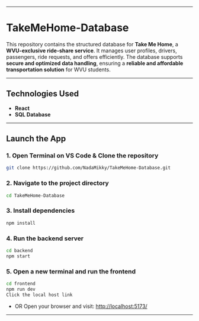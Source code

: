 
---

# **TakeMeHome-Database**

This repository contains the structured database for **Take Me Home**, a **WVU-exclusive ride-share service**. It manages user profiles, drivers, passengers, ride requests, and offers efficiently. The database supports **secure and optimized data handling**, ensuring a **reliable and affordable transportation solution** for WVU students.

---

## **Technologies Used**

* **React**
* **SQL Database**

---

## **Launch the App**

### 1. **Open Terminal on VS Code & Clone the repository**

```bash
git clone https://github.com/NadaMikky/TakeMeHome-Database.git
```

### 2. **Navigate to the project directory**

```bash
cd TakeMeHome-Database
```

### 3. **Install dependencies**

```bash
npm install
```

### 4. **Run the backend server**

```bash
cd backend
npm start
```

### 5. **Open a new terminal and run the frontend**

```bash
cd frontend
npm run dev
Click the local host link
```
* OR Open your browser and visit: [http://localhost:5173/](http://localhost:5173/)

---
